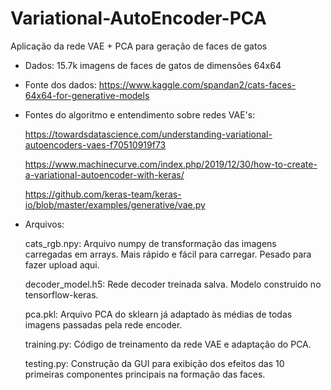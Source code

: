 # Variational-AutoEncoder-PCA
Aplicação da rede VAE + PCA para geração de faces de gatos

 - Dados: 15.7k imagens de faces de gatos de dimensões 64x64


 - Fonte dos dados: https://www.kaggle.com/spandan2/cats-faces-64x64-for-generative-models


 - Fontes do algoritmo e entendimento sobre redes VAE's:

    https://towardsdatascience.com/understanding-variational-autoencoders-vaes-f70510919f73

    https://www.machinecurve.com/index.php/2019/12/30/how-to-create-a-variational-autoencoder-with-keras/

    https://github.com/keras-team/keras-io/blob/master/examples/generative/vae.py


 - Arquivos:
    
    cats_rgb.npy: Arquivo numpy de transformação das imagens carregadas em arrays. Mais rápido e fácil para carregar. Pesado para fazer upload aqui.
    
    decoder_model.h5: Rede decoder treinada salva. Modelo construido no tensorflow-keras.
    
    pca.pkl: Arquivo PCA do sklearn já adaptado às médias de todas imagens passadas pela rede encoder.
    
    training.py: Código de treinamento da rede VAE e adaptação do PCA.
    
    testing.py: Construção da GUI para exibição dos efeitos das 10 primeiras componentes principais na formação das faces.
    
